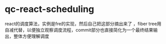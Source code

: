 # qc-react-scheduling
react的调度算法，实例是fre的实现，然后自己把这部分摘出来了 ，fiber tree用自减代替，以便独立观察调度流程，commit部分也直接简化为一个最终结果输出，整体方便理解调度
